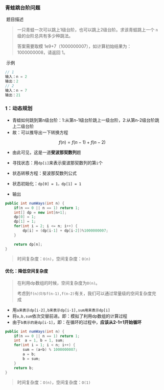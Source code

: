 ### 青蛙跳台阶问题

​	题目描述

> 
> 一只青蛙一次可以跳上1级台阶，也可以跳上2级台阶。求该青蛙跳上一个 `n` 级的台阶总共有多少种跳法。
>
> 答案需要取模 1e9+7（1000000007），如计算初始结果为：1000000008，请返回 1。

​	示例

```java
// 1
输入：n = 2
输出：2
// 2
输入：n = 7
输出：21
```

### 1：动态规划

- 青蛙如何跳到第n级台阶：1:从第n-1级台阶跳上一级台阶，2:从第n-2级台阶跳上二级台阶
- 故：可以推导出一下转换方程

$$
f(n) = f(n-1) + f(n-2)
$$



- 由此可见，这是一道**斐波那契数列**题

- 寻找状态：用`dp[i]`来表示斐波那契数列的第`i`个
- 状态转移方程：斐波那契数列公式
- 状态初始化：`dp[0] = 1，dp[1] = 1`
- 输出

```java
public int numWays(int n) {
    if(n == 0 || n == 1) return 1;
    int[] dp = new int[n+1];
    dp[0] = 1;
    dp[1] = 1;
    for(int i = 2; i <= n; i++) {
        dp[i] = (dp[i-1] + dp[i-2])%1000000007;
    }
    
    return dp[n];
}
```

> 时间复杂度：`O(n)`，空间复杂度：`O(n)`

#### 优化：降低空间复杂度

> 在利用dp数组的时候，空间复杂度为`O(n)`。
>
> 考虑到`f(n)只与f(n-1),f(n-2)`有关，我们可以通过常量级的空间复杂度完成

- 用`a来表示dp[i-2],b来表示dp[i-1],sum用来表示dp[i]`
- 将`a,b,sum`依次交替前进。即：模拟了利用dp数组的计算过程
- 由于`b表示的是dp[i-1]`，即：在循环的过程中，**应该从2-1=1开始循环**

```java
public int numWays(int n) {
    if(n == 0 || n == 1) return 1;
    int  a = 1, b = 1, sum;
    for(int i = 1; i < n; i++) {
        sum = (a+b) % 1000000007;
        a = b;
        b = sum;
    }
    return b;
}
```

> 时间复杂度：`O(n)`，空间复杂度：`O(1)`